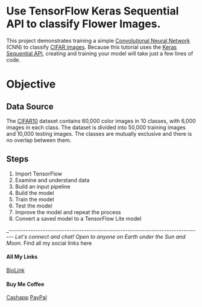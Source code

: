 # Use TensorFlow Keras Sequential API to classify Flower Images.

This project demonstrates training a simple [Convolutional Neural Network](https://developers.google.com/machine-learning/glossary/#convolutional_neural_network) (CNN) to classify [CIFAR images](https://www.cs.toronto.edu/~kriz/cifar.html). Because this tutorial uses the [Keras Sequential API](https://www.tensorflow.org/guide/keras/overview), creating and training your model will take just a few lines of code.

# Objective 


## Data Source 
The [CIFAR10](https://www.cs.toronto.edu/~kriz/cifar.html) dataset contains 60,000 color images in 10 classes, with 6,000 images in each class. The dataset is divided into 50,000 training images and 10,000 testing images. The classes are mutually exclusive and there is no overlap between them.

## Steps
1. Import TensorFlow 
1. Examine and understand data 
1. Build an input pipeline 
1. Build the model 
1. Train the model 
1. Test the model 
1. Improve the model and repeat the process
1. Convert a saved model to a TensorFlow Lite model 

_--------------------------------------------------------------------------------
_Let's connect and chat! Open to anyone on Earth under the Sun and Moon._
Find all my social links here

#### All My Links
[BioLink](https://bio.link/paulkamau)


#### Buy Me Coffee
[Cashapp](https://bio.link/paulkamau)
[PayPal](https://paypal.me/paulkamau)